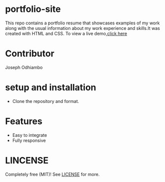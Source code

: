 # portfolio-site
This repo contains a portfolio resume that showcases examples of my work along with the usual information about my work experience and skills.It was created with HTML and CSS.
To view a live demo,[click here](https://derrickodhiambo.github.io/Galaxy-Project/)
# Contributor
Joseph Odhiambo
# setup and installation
* Clone the repository and format.
# Features
* Easy to integrate
* Fully responsive
# LINCENSE
Completely free (MIT)! See [LICENSE](LICENSE) for more.